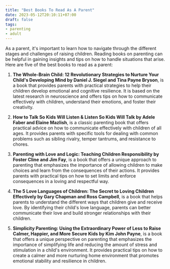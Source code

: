 ```yaml
---
title: "Best Books To Read As A Parent"
date: 2023-05-12T20:10:11+07:00
draft: false
tags: 
- parenting
- adult
---
```


As a parent, it's important to learn how to navigate through the different stages and challenges of raising children. Reading books on parenting can be helpful in gaining insights and tips on how to handle situations that arise. Here are five of the best books to read as a parent:

1. **The Whole-Brain Child: 12 Revolutionary Strategies to Nurture Your Child's Developing Mind by Daniel J. Siegel and Tina Payne Bryson**, is a book that provides parents with practical strategies to help their children develop emotional and cognitive resilience. It is based on the latest research in neuroscience and offers tips on how to communicate effectively with children, understand their emotions, and foster their creativity.

2. **How to Talk So Kids Will Listen & Listen So Kids Will Talk by Adele Faber and Elaine Mazlish**, is a classic parenting book that offers practical advice on how to communicate effectively with children of all ages. It provides parents with specific tools for dealing with common problems such as sibling rivalry, temper tantrums, and resistance to chores.

3. **Parenting with Love and Logic: Teaching Children Responsibility by Foster Cline and Jim Fay**, is a book that offers a unique approach to parenting that emphasizes the importance of allowing children to make choices and learn from the consequences of their actions. It provides parents with practical tips on how to set limits and enforce consequences in a loving and respectful way.

4. **The 5 Love Languages of Children: The Secret to Loving Children Effectively by Gary Chapman and Ross Campbell**, is a book that helps parents to understand the different ways that children give and receive love. By identifying their child's love language, parents can better communicate their love and build stronger relationships with their children.

5. **Simplicity Parenting: Using the Extraordinary Power of Less to Raise Calmer, Happier, and More Secure Kids by Kim John Payne**, is a book that offers a unique perspective on parenting that emphasizes the importance of simplifying life and reducing the amount of stress and stimulation in a child's environment. It provides practical tips on how to create a calmer and more nurturing home environment that promotes emotional stability and resilience in children.
	